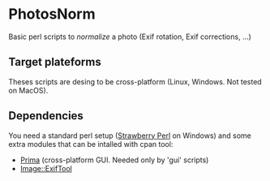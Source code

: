 # PhotosNorm
Basic perl scripts to _normalize_ a photo (Exif rotation, Exif corrections, ...)

## Target plateforms
Theses scripts are desing to be cross-platform (Linux, Windows. Not tested on MacOS). 

## Dependencies
You need a standard perl setup ([Strawberry Perl](http://strawberryperl.com) on Windows) and some extra modules that can be intalled with cpan tool:
* [Prima](https://metacpan.org/pod/Prima) (cross-platform GUI. Needed only by 'gui' scripts)
* [Image::ExifTool](https://metacpan.org/pod/distribution/Image-ExifTool/exiftool)

